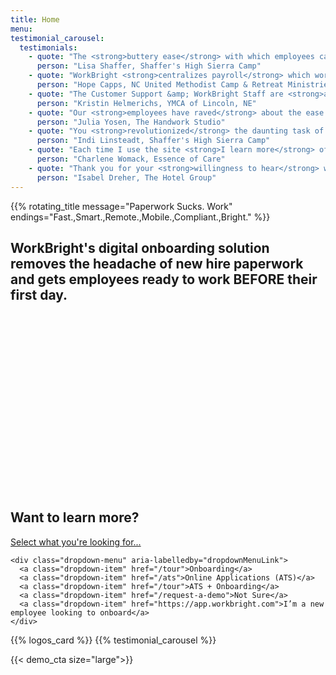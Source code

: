 ```yaml
---
title: Home
menu:
testimonial_carousel:
  testimonials:
    - quote: "The <strong>buttery ease</strong> with which employees can access/submit forms is unreal!"
      person: "Lisa Shaffer, Shaffer's High Sierra Camp"
    - quote: "WorkBright <strong>centralizes payroll</strong> which works really well for <strong>remote sites</strong> with limited storage."
      person: "Hope Capps, NC United Methodist Camp & Retreat Ministries"
    - quote: "The Customer Support &amp; WorkBright Staff are <strong>awesome to work with!</strong> Help in every aspect they can."
      person: "Kristin Helmerichs, YMCA of Lincoln, NE"
    - quote: "Our <strong>employees have raved</strong> about the ease of the system and I have such <strong>peace of mind!</strong>"
      person: "Julia Yosen, The Handwork Studio"
    - quote: "You <strong>revolutionized</strong> the daunting task of forms! Thanks."
      person: "Indi Linsteadt, Shaffer's High Sierra Camp"
    - quote: "Each time I use the site <strong>I learn more</strong> of the dynamics and capabilities of use!"
      person: "Charlene Womack, Essence of Care"
    - quote: "Thank you for your <strong>willingness to hear</strong> what your users need to get the most out of WorkBright!"
      person: "Isabel Dreher, The Hotel Group"
---
```


<script src="https://fast.wistia.com/embed/medias/d76aabma29.jsonp" async></script>
<script src="https://fast.wistia.com/assets/external/E-v1.js" async></script>

<div class='row home-header'>
  <div class='col-lg-5 col-md-12 col-sm-12'>
    {{% rotating_title message="Paperwork Sucks. Work" endings="Fast.,Smart.,Remote.,Mobile.,Compliant.,Bright." %}}
    <h2>WorkBright's digital onboarding solution removes the headache of new hire paperwork and gets employees ready to work BEFORE their first day.</h2>
  </div>
  <div class='col-lg-7 col-md-12 col-sm-12'>
    <div class="wistia_responsive_padding" style="padding:56.5% 0 0 0;position:relative;">
      <div class="wistia_responsive_wrapper" style="height:100%;left:0;position:absolute;top:0;width:100%;">
      <span class="wistia_embed wistia_async_d76aabma29 popover=true popoverAnimateThumbnail=true videoFoam=true" style="display:inline-block;height:100%;width:100%">&nbsp;</span>
      </div>
    </div>
  </div>
</div>

<div class='row home-select-box-cta'>
  <div class='col-md-10 offset-md-1' style="">
  <h2>Want to learn more?</h2>
  <div class="dropdown dropdown-nav">
    <a class="btn btn-secondary btn-lg dropdown-toggle" href="#" id="dropdownMenuLink" data-toggle="dropdown" aria-haspopup="true" aria-expanded="false">
      Select what you're looking for...
    </a>

    <div class="dropdown-menu" aria-labelledby="dropdownMenuLink">
      <a class="dropdown-item" href="/tour">Onboarding</a>
      <a class="dropdown-item" href="/ats">Online Applications (ATS)</a>
      <a class="dropdown-item" href="/tour">ATS + Onboarding</a>
      <a class="dropdown-item" href="/request-a-demo">Not Sure</a>
      <a class="dropdown-item" href="https://app.workbright.com">I’m a new employee looking to onboard</a>
    </div>
  </div>
  </div>
</div>

{{% logos_card %}}
{{% testimonial_carousel %}}

{{< demo_cta size="large">}}
